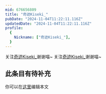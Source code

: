 ```yaml
---
mid: 676656809
title: "奇迹Kiseki_"
pubDate: "2024-11-04T11:22:11.116Z"
updatedDate: "2024-11-04T11:22:11.116Z"
profile:
  {
    Nickname: ["奇迹Kiseki_"],
  }
---
```


关注[奇迹Kiseki_](https://space.bilibili.com/676656809)谢谢喵~ 关注[奇迹Kiseki_](https://space.bilibili.com/676656809)谢谢喵~

## 此条目有待补充
你可以在[这里](https://github.com/Yuhanawa/VTuber.ICU-Content/edit/master/v/奇迹Kiseki_/index.md)编辑本文
